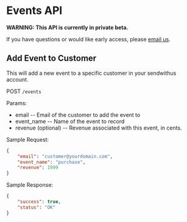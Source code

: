 # Events API

**WARNING: This API is currently in private beta.**

If you have questions or would like early access, please [email us](mailto:us@sendwithus.com).

## Add Event to Customer

This will add a new event to a specific customer in your sendwithus account.

POST `/events`

Params:

- email       -- Email of the customer to add the event to
- event_name    -- Name of the event to record
- revenue (optional)   -- Revenue associated with this event, in cents.


Sample Request:

```json
{
    "email": "customer@yourdomain.com",
    "event_name": "purchase",
    "revenue": 1999
}
```

Sample Response:

```json
{
    "success": true,
    "status": "OK"
}
```
